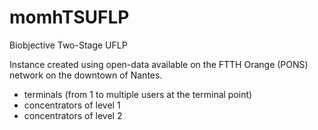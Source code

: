 # momhTSUFLP
Biobjective Two-Stage UFLP

Instance created using open-data available on the FTTH Orange (PONS) network on the downtown of Nantes.

- terminals (from 1 to multiple users at the terminal point)
- concentrators of level 1
- concentrators of level 2
